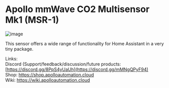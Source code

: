 # Apollo mmWave CO2 Multisensor Mk1 (MSR-1)

![image](https://github.com/ApolloAutomation/MSR-1/assets/24777085/5f67cf3d-4b61-4867-97e9-057eff124b19)


This sensor offers a wide range of functionality for Home Assistant in a very tiny package.

Links: \
Discord (Support/feedback/discussion/future products: [https://discord.gg/8PpS4yUaUh](https://discord.gg/mMNgQPyF94) \
Shop: https://shop.apolloautomation.cloud \
Wiki: https://wiki.apolloautomation.cloud 
